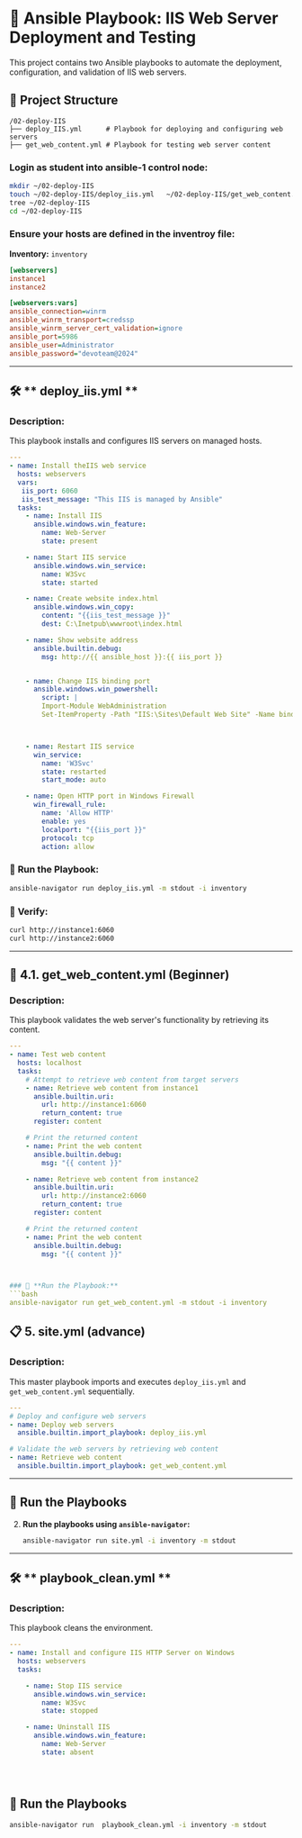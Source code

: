 # 🚀 **Ansible Playbook: IIS Web Server Deployment and Testing**

This project contains two Ansible playbooks to automate the deployment, configuration, and validation of IIS web servers.

## 📂 **Project Structure**

```
/02-deploy-IIS
├── deploy_IIS.yml      # Playbook for deploying and configuring web servers
├── get_web_content.yml # Playbook for testing web server content

```
### **Login as student into ansible-1 control node:**
```bash
mkdir ~/02-deploy-IIS
touch ~/02-deploy-IIS/deploy_iis.yml   ~/02-deploy-IIS/get_web_content.yml ~/02-deploy-IIS/site.yml ~/02-deploy-IIS/inventory
tree ~/02-deploy-IIS
cd ~/02-deploy-IIS
```

### **Ensure your hosts are defined in the inventroy file:**


**Inventory:** `inventory`
```ini
[webservers]
instance1
instance2

[webservers:vars]
ansible_connection=winrm
ansible_winrm_transport=credssp
ansible_winrm_server_cert_validation=ignore
ansible_port=5986
ansible_user=Administrator
ansible_password="devoteam@2024"


```
---


## 🛠️ ** deploy_iis.yml ** 

### **Description:**  
This playbook installs and configures IIS servers on managed hosts.

```yaml
---
- name: Install theIIS web service
  hosts: webservers
  vars:
   iis_port: 6060
   iis_test_message: "This IIS is managed by Ansible"
  tasks:
    - name: Install IIS
      ansible.windows.win_feature:
        name: Web-Server
        state: present

    - name: Start IIS service
      ansible.windows.win_service:
        name: W3Svc
        state: started

    - name: Create website index.html
      ansible.windows.win_copy:
        content: "{{iis_test_message }}"
        dest: C:\Inetpub\wwwroot\index.html

    - name: Show website address
      ansible.builtin.debug:
        msg: http://{{ ansible_host }}:{{ iis_port }}


    - name: Change IIS binding port
      ansible.windows.win_powershell:
        script: |
        Import-Module WebAdministration
        Set-ItemProperty -Path "IIS:\Sites\Default Web Site" -Name bindings -Value @{protocol="http"; bindingInformation="*:{{ iis_port }}:"}



    - name: Restart IIS service
      win_service:
        name: 'W3Svc'
        state: restarted
        start_mode: auto

    - name: Open HTTP port in Windows Firewall
      win_firewall_rule:
        name: 'Allow HTTP'
        enable: yes
        localport: "{{iis_port }}"
        protocol: tcp
        action: allow

```
### 🚦 **Run the Playbook:**
```bash
ansible-navigator run deploy_iis.yml -m stdout -i inventory 
```

### 🚦  **Verify:**
```bash
curl http://instance1:6060
curl http://instance2:6060

```
---
## 🧪 **4.1. get_web_content.yml (Beginner)**

### **Description:**  
This playbook validates the web server's functionality by retrieving its content.

```yaml
---
- name: Test web content
  hosts: localhost
  tasks:
    # Attempt to retrieve web content from target servers
    - name: Retrieve web content from instance1
      ansible.builtin.uri:
        url: http://instance1:6060
        return_content: true
      register: content

    # Print the returned content
    - name: Print the web content
      ansible.builtin.debug:
        msg: "{{ content }}"

    - name: Retrieve web content from instance2
      ansible.builtin.uri:
        url: http://instance2:6060
        return_content: true
      register: content

    # Print the returned content
    - name: Print the web content
      ansible.builtin.debug:
        msg: "{{ content }}"



### 🚦 **Run the Playbook:**
```bash
ansible-navigator run get_web_content.yml -m stdout -i inventory 
```


## 📋 **5. site.yml (advance)**

### **Description:**  
This master playbook imports and executes `deploy_iis.yml` and `get_web_content.yml` sequentially.

```yaml
---
# Deploy and configure web servers
- name: Deploy web servers
  ansible.builtin.import_playbook: deploy_iis.yml

# Validate the web servers by retrieving web content
- name: Retrieve web content
  ansible.builtin.import_playbook: get_web_content.yml
```

---

## 🚦 **Run the Playbooks**


2. **Run the playbooks using `ansible-navigator`:**
   ```bash
   ansible-navigator run site.yml -i inventory -m stdout 
   ```


---


## 🛠️ ** playbook_clean.yml **

### **Description:**  
This playbook cleans the environment.

```yaml
---
- name: Install and configure IIS HTTP Server on Windows
  hosts: webservers
  tasks:

    - name: Stop IIS service
      ansible.windows.win_service:
        name: W3Svc
        state: stopped

    - name: Uninstall IIS
      ansible.windows.win_feature:
        name: Web-Server
        state: absent





```
## 🚦 **Run the Playbooks**
   ```bash
   ansible-navigator run  playbook_clean.yml -i inventory -m stdout 
   ```



